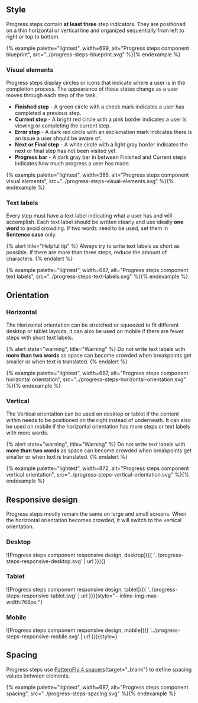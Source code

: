 
## Style

  Progress steps contain **at least three** step indicators. They are positioned 
  on a thin horizontal or vertical line and organized sequentially from left to 
  right or top to bottom.

  {% example palette="lightest",
             width=699,
             alt="Progress steps component blueprint",
             src="../progress-steps-blueprint.svg" %}{% endexample %}

### Visual elements

  Progress steps display circles or icons that indicate where a user is in the 
  completion process. The appearance of these states change as a user moves 
  through each step of the task.

  - **Finished step** - A green circle with a check mark indicates a user has 
    completed a previous step.
  - **Current step** - A bright red circle with a pink border indicates a user 
    is viewing or completing the current step.
  - **Error step** - A dark red circle with an exclamation mark indicates there 
    is an issue a user should be aware of.
  - **Next or Final step** - A white circle with a light gray border indicates 
    the next or final step has not been visited yet.
  - **Progress bar** - A dark gray bar in between Finished and Current steps 
    indicates how much progress a user has made.

  {% example palette="lightest",
             width=385,
             alt="Progress steps component visual elements",
             src="../progress-steps-visual-elements.svg" %}{% endexample %}

### Text labels

  Every step must have a text label indicating what a user has and will 
  accomplish. Each text label should be written clearly and use ideally 
  **one word** to avoid crowding. If two words need to be used, set 
  them in **Sentence case** only.

  {% alert title="Helpful tip" %}
    Always try to write text labels as short as possible. If there are more than 
    three steps, reduce the amount of characters.
  {% endalert %}

  {% example palette="lightest",
             width=687,
             alt="Progress steps component text labels",
             src="../progress-steps-text-labels.svg" %}{% endexample %}


## Orientation

### Horizontal

  The Horizontal orientation can be stretched or squeezed to fit different 
  desktop or tablet layouts, it can also be used on mobile if there are fewer 
  steps with short text labels.

  {% alert state="warning", title="Warning" %}
    Do not write text labels with **more than two words** as space 
    can become crowded when breakpoints get smaller or when text is translated.
  {% endalert %}

  {% example palette="lightest",
             width=687,
             alt="Progress steps component horizontal orientation",
             src="../progress-steps-horizontal-orientation.svg" %}{% endexample %}

### Vertical

  The Vertical orientation can be used on desktop or tablet if the content 
  within needs to be positioned on the right instead of underneath. It can also 
  be used on mobile if the horizontal orientation has more steps or text labels 
  with more words.

  {% alert state="warning", title="Warning" %}
    Do not write text labels with **more than two words** as space can become 
    crowded when breakpoints get smaller or when text is translated.
  {% endalert %}

  {% example palette="lightest",
             width=872,
             alt="Progress steps component vertical orientation",
             src="../progress-steps-vertical-orientation.svg" %}{% endexample %}


## Responsive design

  Progress steps mostly remain the same on large and small screens. When the 
  horizontal orientation becomes crowded, it will switch to the vertical 
  orientation.

### Desktop

  ![Progress steps component responsive design, desktop]({{ 
  '../progress-steps-responsive-desktop.svg' | url }}){}

### Tablet

  ![Progress steps component responsive design, tablet]({{ 
  '../progress-steps-responsive-tablet.svg' | url 
  }}){style="--inline-img-max-width:768px;"}

### Mobile

  ![Progress steps component responsive design, mobile]({{ 
  '../progress-steps-responsive-mobile.svg' | url }}){style=}


## Spacing

  Progress steps use [PatternFly 4 
  spacers](https://www.patternfly.org/v4/guidelines/spacers){target="_blank"} 
  to define spacing values between elements.

  {% example palette="lightest",
             width=687,
             alt="Progress steps component spacing",
             src="../progress-steps-spacing.svg" %}{% endexample %}

